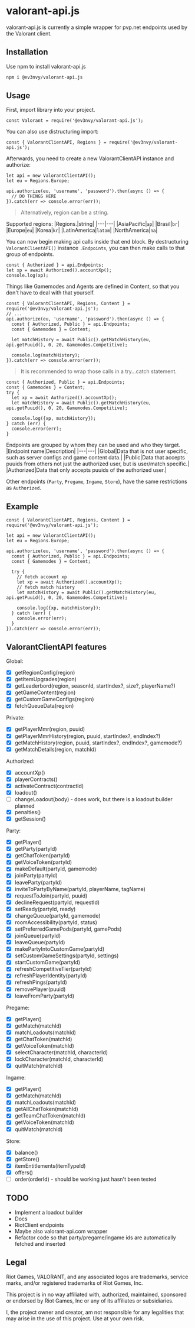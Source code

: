# valorant-api.js

valorant-api.js is currently a simple wrapper for pvp.net endpoints used by the Valorant client.

## Installation

Use npm to install valorant-api.js

```bash
npm i @ev3nvy/valorant-api.js
```

## Usage 

First, import library into your project.
```node
const Valorant = require('@ev3nvy/valorant-api.js');
```

You can also use distructuring import:
```node
const { ValorantClientAPI, Regions } = require('@ev3nvy/valorant-api.js');
```

Afterwards, you need to create a new ValorantClientAPI instance and authorize:

```node
let api = new ValorantClientAPI();
let eu = Regions.Europe;

api.authorize(eu, 'username', 'password').then(async () => {
  // DO THINGS HERE
}).catch(err => console.error(err));
```

> Alternatively, region can be a string.

Supported regions:
|Regions.|string|
|---|---|
|AsiaPacific|`ap`|
|Brasil|`br`|
|Europe|`eu`|
|Korea|`kr`|
|LatinAmerica|`latam`|
|NorthAmerica|`na`|

You can now begin making api calls inside that end block.
By destructuring `ValorantClientAPI()` instance `.Endpoints`, you can then make calls to that group of endpoints.

```node
const { Authorized } = api.Endpoints;
let xp = await Authorized().accountXp();
console.log(xp);
```

Things like Gamemodes and Agents are defined in Content, so that you don't have to deal with that yourself.
```node
const { ValorantClientAPI, Regions, Content } = require('@ev3nvy/valorant-api.js');
// ...
api.authorize(eu, 'username', 'password').then(async () => {
  const { Authorized, Public } = api.Endpoints;
  const { Gamemodes } = Content;
  
  let matchHistory = await Public().getMatchHistory(eu, api.getPuuid(), 0, 20, Gamemodes.Competitive);
  
  console.log(matchHistory);
}).catch(err => console.error(err));
```

> It is recommended to wrap those calls in a try...catch statement.
```node
const { Authorized, Public } = api.Endpoints;
const { Gamemodes } = Content;
try {
  let xp = await Authorized().accountXp();
  let matchHistory = await Public().getMatchHistory(eu, api.getPuuid(), 0, 20, Gamemodes.Competitive);
  
  console.log({xp, matchHistory});
} catch (err) {
  console.error(err);
}
```

Endpoints are grouped by whom they can be used and who they target.
|Endpoint name|Description|
|---|---|
|Global|Data that is not user specific, such as server configs and game content data.|
|Public|Data that accepts puuids from others not just the authorized user, but is user/match specific.|
|Authorized|Data that only accepts puuids of the authorized user.|

Other endpoints (`Party`, `Pregame`, `Ingame`, `Store`), have the same restrictions as `Authorized`.

## Example
```node
const { ValorantClientAPI, Regions, Content } = require('@ev3nvy/valorant-api.js');

let api = new ValorantClientAPI();
let eu = Regions.Europe;

api.authorize(eu, 'username', 'password').then(async () => {
  const { Authorized, Public } = api.Endpoints;
  const { Gamemodes } = Content;
  
  try {
    // fetch account xp
    let xp = await Authorized().accountXp();
    // fetch match history
    let matchHistory = await Public().getMatchHistory(eu, api.getPuuid(), 0, 20, Gamemodes.Competitive);
    
    console.log({xp, matchHistory});
  } catch (err) {
    console.error(err);
  }
}).catch(err => console.error(err));
```

## ValorantClientAPI features
Global:
- [X] getRegionConfig(region)
- [X] getItemUpgrades(region)
- [X] getLeaderbord(region, seasonId, startIndex?, size?, playerName?)
- [X] getGameContent(region)
- [X] getCustomGameConfigs(region)
- [X] fetchQueueData(region)

Private:
- [X] getPlayerMmr(region, puuid)
- [X] getPlayerMmrHistory(region, puuid, startIndex?, endIndex?) 
- [X] getMatchHistory(region, puuid, startIndex?, endIndex?, gamemode?)
- [X] getMatchDetails(region, matchId)

Authorized:
- [X] accountXp()
- [X] playerContracts()
- [X] activateContract(contractId)
- [X] loadout()
- [ ] changeLoadout(body) - does work, but there is a loadout builder planned
- [X] penalties()
- [X] getSession()

Party:
- [X] getPlayer()
- [X] getParty(partyId)
- [X] getChatToken(partyId)
- [X] getVoiceToken(partyId)
- [X] makeDefault(partyId, gamemode)
- [X] joinParty(partyId)
- [X] leaveParty(partyId)
- [X] inviteToPartyByName(partyId, playerName, tagName)
- [X] requestToJoin(partyId, puuid)
- [X] declineRequest(partyId, requestId)
- [X] setReady(partyId, ready)
- [X] changeQueue(partyId, gamemode)
- [X] roomAccessibility(partyId, status)
- [X] setPreferredGamePods(partyId, gamePods)
- [X] joinQueue(partyId)
- [X] leaveQueue(partyId)
- [X] makePartyIntoCustomGame(partyId)
- [X] setCustomGameSettings(partyId, settings)
- [X] startCustomGame(partyId)
- [X] refreshCompetitiveTier(partyId)
- [X] refreshPlayerIdentity(partyId)
- [X] refreshPings(partyId)
- [X] removePlayer(puuid)
- [X] leaveFromParty(partyId)

Pregame:
- [X] getPlayer()
- [X] getMatch(matchId)
- [X] matchLoadouts(matchId)
- [X] getChatToken(matchId)
- [X] getVoiceToken(matchId)
- [X] selectCharacter(matchId, characterId)
- [X] lockCharacter(matchId, characterId)
- [X] quitMatch(matchId)

Ingame:
- [X] getPlayer()
- [X] getMatch(matchId)
- [X] matchLoadouts(matchId)
- [X] getAllChatToken(matchId)
- [X] getTeamChatToken(matchId)
- [X] getVoiceToken(matchId)
- [X] quitMatch(matchId)

Store:
- [X] balance()
- [X] getStore()
- [X] itemEntitlements(itemTypeId)
- [X] offers() 
- [ ] order(orderId) - should be working just hasn't been tested

## TODO
- Implement a loadout builder
- Docs
- RiotClient endpoints
- Maybe also valorant-api.com wrapper
- Refactor code so that party/pregame/ingame ids are automatically fetched and inserted

## Legal

Riot Games, VALORANT, and any associated logos are trademarks, service marks, and/or registered trademarks of Riot Games, Inc.

This project is in no way affiliated with, authorized, maintained, sponsored or endorsed by Riot Games, Inc or any of its affiliates or subsidiaries.

I, the project owner and creator, am not responsible for any legalities that may arise in the use of this project. Use at your own risk.